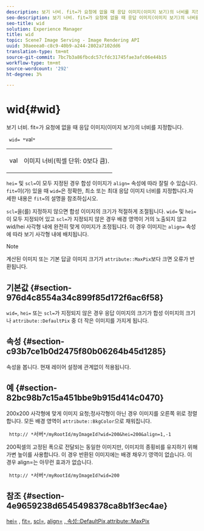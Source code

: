 ```yaml
---
description: 보기 너비. fit=가 요청에 없을 때 응답 이미지(이미지 보기)의 너비를 지정합니다.
seo-description: 보기 너비. fit=가 요청에 없을 때 응답 이미지(이미지 보기)의 너비를 지정합니다.
seo-title: wid
solution: Experience Manager
title: wid
topic: Scene7 Image Serving - Image Rendering API
uuid: 30aeeea0-c8c9-40b9-a244-2802a7102dd6
translation-type: tm+mt
source-git-commit: 7bc7b3a86fbcdc57cfdc31745fae3afc06e44b15
workflow-type: tm+mt
source-wordcount: '292'
ht-degree: 3%

---
```



# wid{#wid}

보기 너비. fit=가 요청에 없을 때 응답 이미지(이미지 보기)의 너비를 지정합니다.

` wid= *`val`*`

<table id="simpletable_E217453246F5441C896C1F69EA4D4218"> 
 <tr class="strow"> 
  <td class="stentry"> <p> <span class="varname"> val  </span> </p> </td> 
  <td class="stentry"> <p>이미지 너비(픽셀 단위: 0보다 큼). </p> </td> 
 </tr> 
</table>

`hei=` 및 `scl=`이 모두 지정된 경우 합성 이미지가 `align=` 속성에 따라 잘릴 수 있습니다. `fit=`이(가) 있을 때 `wid=`은 정확한, 최소 또는 최대 응답 이미지 너비를 지정합니다.자세한 내용은 `fit=`의 설명을 참조하십시오.

`scl=`을(를) 지정하지 않으면 합성 이미지의 크기가 적절하게 조절됩니다. `wid=` 및 `hei=`이 모두 지정되어 있고 `scl=`가 지정되지 않은 경우 배경 영역이 거의 노출되지 않고 wid/hei 사각형 내에 완전히 맞게 이미지가 조정됩니다. 이 경우 이미지는 `align=` 속성에 따라 보기 사각형 내에 배치됩니다.

>[!NOTE]
>
>계산된 이미지 또는 기본 답글 이미지 크기가 `attribute::MaxPix`보다 크면 오류가 반환됩니다.

## 기본값 {#section-976d4c8554a34c899f85d172f6ac6f58}

`wid=`, `hei=` 또는 `scl=`가 지정되지 않은 경우 응답 이미지의 크기가 합성 이미지의 크기나 `attribute::DefaultPix` 중 더 작은 이미지를 가지게 됩니다.

## 속성 {#section-c93b7ce1b0d2475f80b06264b45d1285}

속성을 봅니다. 현재 레이어 설정에 관계없이 적용됩니다.

## 예 {#section-82bc98b7c15a451bbe9b915d414c0470}

200x200 사각형에 맞게 이미지 요청;정사각형이 아닌 경우 이미지를 오른쪽 위로 정렬합니다. 모든 배경 영역이 `attribute::BkgColor`으로 채워집니다.

` http:// *`서버`*/myRootId/myImageId?wid=200&hei=200&align=1,-1`

200픽셀의 고정된 폭으로 전달되는 동일한 이미지만, 이미지의 종횡비를 유지하기 위해 가변 높이를 사용합니다. 이 경우 반환된 이미지에는 배경 채우기 영역이 없습니다. 이 경우 align=는 아무런 효과가 없습니다.

` http:// *`서버`*/myRootId/myImageId?wid=200`

## 참조 {#section-4e9659238d6545498378ca8b1f3ec4ae}

[hei=](../../../../../is-api/http-ref/image-serving-api-ref/c-http-protocol-reference/c-command-reference/r-is-http-hei.md#reference-6d6f556ccc0e4b98a815e8a5c1944a96) ,  [fit=](../../../../../is-api/http-ref/image-serving-api-ref/c-http-protocol-reference/c-command-reference/r-fit.md#reference-f11bff6d93d143d6b135de3a923bc989),  [scl=](../../../../../is-api/http-ref/image-serving-api-ref/c-http-protocol-reference/c-command-reference/r-scl.md#reference-b2a74e493d0d407e98fe350551ba3fcc),  [align=](../../../../../is-api/http-ref/image-serving-api-ref/c-http-protocol-reference/c-command-reference/r-align.md#reference-b7d6b87c75124d78884f916dd6544bc7)  [ ](../../../../../is-api/image-catalog/image-serving-api-ref/c-image-catalog-reference/c-attributes-reference/r-defaultpix.md#reference-996b2c22b30f4fd9b970c84063306df1)  [, 속성::DefaultPix,attribute::MaxPix](../../../../../is-api/image-catalog/image-serving-api-ref/c-image-catalog-reference/c-attributes-reference/r-maxpix.md#reference-e167d396ac794079ba8b5e6eb16eeda5)
